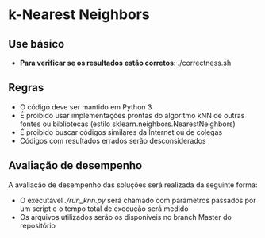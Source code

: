 # k-Nearest Neighbors

## Use básico

* **Para verificar se os resultados estão corretos**: ./correctness.sh

## Regras

* O código deve ser mantido em Python 3
* É proibido usar implementações prontas do algoritmo kNN de outras fontes ou bibliotecas (estilo sklearn.neighbors.NearestNeighbors)
* É proibido buscar códigos similares da Internet ou de colegas
* Códigos com resultados errados serão desconsiderados

## Avaliação de desempenho

A avaliação de desempenho das soluções será realizada da seguinte forma:

* O executável *./run_knn.py* será chamado com parâmetros passados por um script e o tempo total de execução será medido
* Os arquivos utilizados serão os disponíveis no branch Master do repositório
